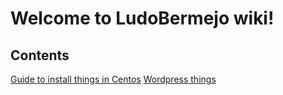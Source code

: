 # Welcome to LudoBermejo  wiki! #

## Contents

[Guide to install things in Centos](InstallingOnCentos.md)
[Wordpress things](WordpressThings.md)